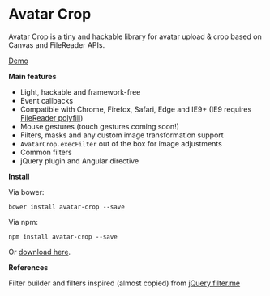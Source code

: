 # Avatar Crop

Avatar Crop is a tiny and hackable library for avatar upload & crop based on Canvas and FileReader APIs.

[Demo](http://edoardocavazza.github.io/avatar-crop/)

**Main features**

* Light, hackable and framework-free
* Event callbacks
* Compatible with Chrome, Firefox, Safari, Edge and IE9+ (IE9 requires [FileReader polyfill](https://github.com/Modernizr/Modernizr/wiki/HTML5-Cross-Browser-Polyfills#file-api))
* Mouse gestures (touch gestures coming soon!)
* Filters, masks and any custom image transformation support
* `AvatarCrop.execFilter` out of the box for image adjustments
* Common filters
* jQuery plugin and Angular directive

**Install**

Via bower:

	bower install avatar-crop --save

Via npm:

	npm install avatar-crop --save

Or [download here](https://github.com/edoardocavazza/avatar-crop/archive/master.zip).

**References**

Filter builder and filters inspired (almost copied) from [jQuery filter.me](https://github.com/MatthewRuddy/jQuery-filter.me)
